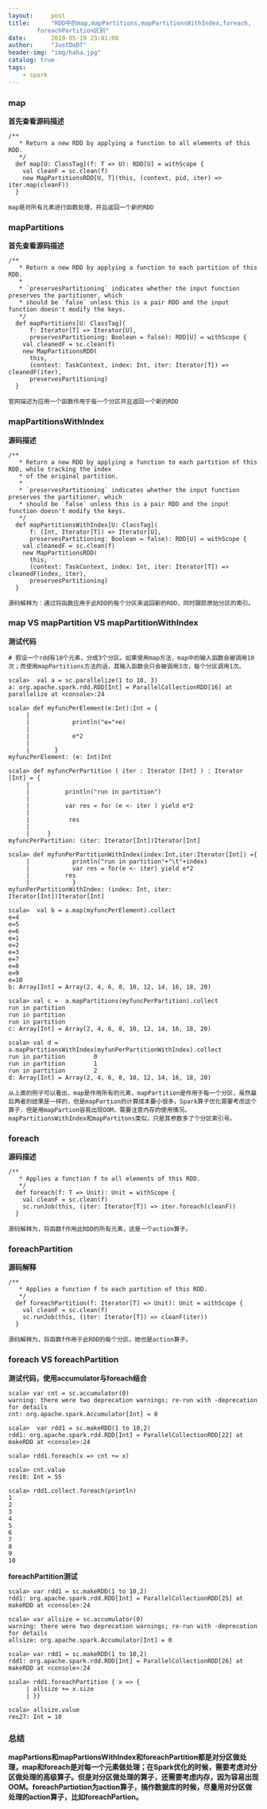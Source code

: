 ```yaml
---
layout:     post
title:      "RDD中的map,mapPartitions,mapPartitionsWithIndex,foreach,
		foreachPartition区别"
date:       2019-05-19 23:01:00
author:     "JustDoDT"
header-img: "img/haha.jpg"
catalog: true
tags:
    - spark
---
```




### map

**首先查看源码描述**

~~~
/**
   * Return a new RDD by applying a function to all elements of this RDD.
   */
  def map[U: ClassTag](f: T => U): RDD[U] = withScope {
    val cleanF = sc.clean(f)
    new MapPartitionsRDD[U, T](this, (context, pid, iter) => iter.map(cleanF))
  }
~~~

`map是对所有元素进行函数处理，并且返回一个新的RDD`



### mapPartitions

**首先查看源码描述**

~~~
/**
   * Return a new RDD by applying a function to each partition of this RDD.
   *
   * `preservesPartitioning` indicates whether the input function preserves the partitioner, which
   * should be `false` unless this is a pair RDD and the input function doesn't modify the keys.
   */
  def mapPartitions[U: ClassTag](
      f: Iterator[T] => Iterator[U],
      preservesPartitioning: Boolean = false): RDD[U] = withScope {
    val cleanedF = sc.clean(f)
    new MapPartitionsRDD(
      this,
      (context: TaskContext, index: Int, iter: Iterator[T]) => cleanedF(iter),
      preservesPartitioning)
  }
~~~

`官网描述为应用一个函数作用于每一个分区并且返回一个新的RDD`

   

### mapPartitionsWithIndex

**源码描述**

~~~
/**
   * Return a new RDD by applying a function to each partition of this RDD, while tracking the index
   * of the original partition.
   *
   * `preservesPartitioning` indicates whether the input function preserves the partitioner, which
   * should be `false` unless this is a pair RDD and the input function doesn't modify the keys.
   */
  def mapPartitionsWithIndex[U: ClassTag](
      f: (Int, Iterator[T]) => Iterator[U],
      preservesPartitioning: Boolean = false): RDD[U] = withScope {
    val cleanedF = sc.clean(f)
    new MapPartitionsRDD(
      this,
      (context: TaskContext, index: Int, iter: Iterator[T]) => cleanedF(index, iter),
      preservesPartitioning)
  }
~~~



`源码解释为：通过将函数应用于此RDD的每个分区来返回新的RDD，同时跟踪原始分区的索引。`



### map VS mapPartition VS mapPartitionWithIndex

**测试代码**

```
# 假设一个rdd有10个元素，分成3个分区。如果使用map方法，map中的输入函数会被调用10次；而使用mapPartitions方法的话，其输入函数会只会被调用3次，每个分区调用1次。

scala>  val a = sc.parallelize(1 to 10, 3)
a: org.apache.spark.rdd.RDD[Int] = ParallelCollectionRDD[16] at parallelize at <console>:24

scala> def myfuncPerElement(e:Int):Int = {
     | 
     |            println("e="+e)
     | 
     |            e*2
     | 
     |       }
myfuncPerElement: (e: Int)Int

scala> def myfuncPerPartition ( iter : Iterator [Int] ) : Iterator [Int] = {
     | 
     |          println("run in partition")
     | 
     |          var res = for (e <- iter ) yield e*2
     | 
     |           res
     | 
     |     }
myfuncPerPartition: (iter: Iterator[Int])Iterator[Int]

scala> def myfunPerPartitionWithIndex(index:Int,iter:Iterator[Int]) ={
     |            println("run in partition"+"\t"+index)
     |            var res = for(e <- iter) yield e*2
     |          res
     |            }
myfunPerPartitionWithIndex: (index: Int, iter: Iterator[Int])Iterator[Int]
			  
scala>  val b = a.map(myfuncPerElement).collect
e=4
e=5
e=6
e=1
e=2
e=3
e=7
e=8
e=9
e=10
b: Array[Int] = Array(2, 4, 6, 8, 10, 12, 14, 16, 18, 20)

scala> val c =  a.mapPartitions(myfuncPerPartition).collect
run in partition
run in partition
run in partition
c: Array[Int] = Array(2, 4, 6, 8, 10, 12, 14, 16, 18, 20)

scala> val d = a.mapPartitionsWithIndex(myfunPerPartitionWithIndex).collect
run in partition        0
run in partition        1
run in partition        2
d: Array[Int] = Array(2, 4, 6, 8, 10, 12, 14, 16, 18, 20)
```



`从上面的例子可以看出，map是作用所有的元素，mapPartition是作用于每一个分区，虽然最后两者的结果是一样的，但是mapPartion的计算成本要小很多，Spark算子优化需要考虑这个算子，但是用mapPartion容易出现OOM，需要注意内存的使用情况。mapPartitionsWithIndex和mapPartitons类似，只是其参数多了个分区索引号。`



### foreach

**源码描述**

~~~
/**
   * Applies a function f to all elements of this RDD.
   */
  def foreach(f: T => Unit): Unit = withScope {
    val cleanF = sc.clean(f)
    sc.runJob(this, (iter: Iterator[T]) => iter.foreach(cleanF))
  }
~~~



`源码解释为，将函数f作用此RDD的所有元素，这是一个action算子。`



### foreachPartition

**源码解释**

~~~
/**
   * Applies a function f to each partition of this RDD.
   */
  def foreachPartition(f: Iterator[T] => Unit): Unit = withScope {
    val cleanF = sc.clean(f)
    sc.runJob(this, (iter: Iterator[T]) => cleanF(iter))
  }
~~~



`源码解释为，将函数f作用于此RDD的每个分区。她也是action算子。`



### foreach VS foreachPartition

**测试代码，使用accumulator与foreach结合**

~~~
scala> var cnt = sc.accumulator(0)
warning: there were two deprecation warnings; re-run with -deprecation for details
cnt: org.apache.spark.Accumulator[Int] = 0

scala>  var rdd1 = sc.makeRDD(1 to 10,2)
rdd1: org.apache.spark.rdd.RDD[Int] = ParallelCollectionRDD[22] at makeRDD at <console>:24

scala> rdd1.foreach(x => cnt += x)

scala> cnt.value
res18: Int = 55

scala> rdd1.collect.foreach(println)
1
2
3
4
5
6
7
8
9
10
~~~



**foreachPartition测试**

~~~
scala> var rdd1 = sc.makeRDD(1 to 10,2)
rdd1: org.apache.spark.rdd.RDD[Int] = ParallelCollectionRDD[25] at makeRDD at <console>:24

scala> var allsize = sc.accumulator(0)
warning: there were two deprecation warnings; re-run with -deprecation for details
allsize: org.apache.spark.Accumulator[Int] = 0

scala> var rdd1 = sc.makeRDD(1 to 10,2)
rdd1: org.apache.spark.rdd.RDD[Int] = ParallelCollectionRDD[26] at makeRDD at <console>:24

scala> rdd1.foreachPartition { x => {
     | allsize += x.size
     | }}

scala> allsize.value
res27: Int = 10
~~~



### 总结

**mapPartions和mapPartionsWithIndex和foreachPartition都是对分区做处理，map和foreach是对每一个元素做处理；在Spark优化的时候，需要考虑对分区做处理的高级算子。但是对分区做处理的算子，还需要考虑内存，因为容易出现OOM。foreachPartiotion为action算子，搞作数据库的时候，尽量用对分区做处理的action算子，比如foreachPartion。**





















































